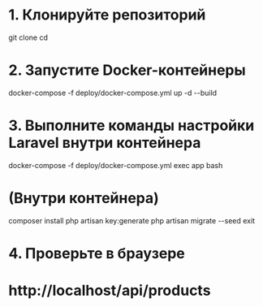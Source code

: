 # 1. Клонируйте репозиторий
git clone <your-repo-url>
cd <project-name>

# 2. Запустите Docker-контейнеры
docker-compose -f deploy/docker-compose.yml up -d --build

# 3. Выполните команды настройки Laravel внутри контейнера
docker-compose -f deploy/docker-compose.yml exec app bash
# (Внутри контейнера)
composer install
php artisan key:generate
php artisan migrate --seed
exit

# 4. Проверьте в браузере
# http://localhost/api/products
